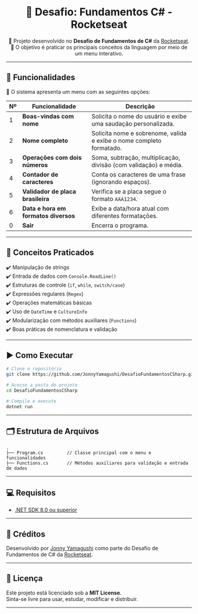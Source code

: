 <div align="center">

# 🚀 Desafio: Fundamentos C# - Rocketseat

🔧 Projeto desenvolvido no **Desafio de Fundamentos de C#** da [Rocketseat](https://www.rocketseat.com.br/).  
🎯 O objetivo é praticar os principais conceitos da linguagem por meio de um menu interativo.

</div>

---

## 🧩 Funcionalidades

📌 O sistema apresenta um menu com as seguintes opções:

| Nº | Funcionalidade | Descrição |
|----|----------------|-----------|
| 1  | **Boas-vindas com nome** | Solicita o nome do usuário e exibe uma saudação personalizada. |
| 2  | **Nome completo** | Solicita nome e sobrenome, valida e exibe o nome completo formatado. |
| 3  | **Operações com dois números** | Soma, subtração, multiplicação, divisão (com validação) e média. |
| 4  | **Contador de caracteres** | Conta os caracteres de uma frase (ignorando espaços). |
| 5  | **Validador de placa brasileira** | Verifica se a placa segue o formato `AAA1234`. |
| 6  | **Data e hora em formatos diversos** | Exibe a data/hora atual com diferentes formatações. |
| 0  | **Sair** | Encerra o programa. |

---

## 🧠 Conceitos Praticados

✔️ Manipulação de strings  
✔️ Entrada de dados com `Console.ReadLine()`  
✔️ Estruturas de controle (`if`, `while`, `switch/case`)  
✔️ Expressões regulares (`Regex`)  
✔️ Operações matemáticas básicas  
✔️ Uso de `DateTime` e `CultureInfo`  
✔️ Modularização com métodos auxiliares (`Functions`)  
✔️ Boas práticas de nomenclatura e validação  

---

## ▶️ Como Executar

```bash
# Clone o repositório
git clone https://github.com/JonnyYamagushi/DesafioFundamentosCSharp.git

# Acesse a pasta do projeto
cd DesafioFundamentosCSharp

# Compile e execute
dotnet run
```

---

## 🗂️ Estrutura de Arquivos

```
.
├── Program.cs         // Classe principal com o menu e funcionalidades
├── Functions.cs       // Métodos auxiliares para validação e entrada de dados
```

---

## 💻 Requisitos

- [.NET SDK 8.0 ou superior](https://dotnet.microsoft.com/download)

---

## 🙌 Créditos

Desenvolvido por [Jonny Yamagushi](https://github.com/JonnyYamagushi) como parte do Desafio de Fundamentos de C# da [Rocketseat](https://www.rocketseat.com.br/).

---

## 📄 Licença

Este projeto está licenciado sob a **MIT License**.  
Sinta-se livre para usar, estudar, modificar e distribuir.

---
